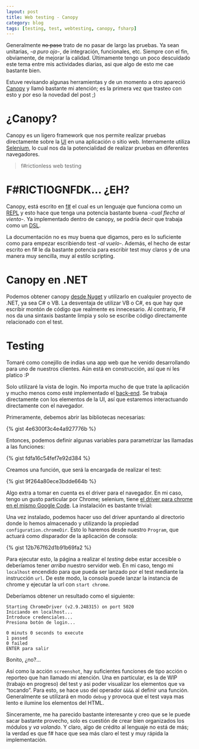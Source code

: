```yaml
---
layout: post
title: Web testing - Canopy
category: blog
tags: [testing, test, webtesting, canopy, fsharp]
---
```


Generalmente <del>no paso</del> trato de no pasar de largo las pruebas. Ya sean unitarias, *-a puro ojo-*, de integración, funcionales, etc. Siempre con el fin, obviamente, de mejorar la calidad. Últimamente tengo un poco descuidado este tema entre mis actividades diarias, asi que algo de esto me cae bastante bien.

Estuve revisando algunas herramientas y de un momento a otro apareció [Canopy](https://lefthandedgoat.github.io/canopy/) y llamó bastante mi atención; es la primera vez que trasteo con esto y por eso la novedad del post ;)

# ¿Canopy?
Canopy es un ligero framework que nos permite realizar pruebas directamente sobre la [UI](https://en.wikipedia.org/wiki/User_interface) en una aplicación o sitio web. Internamente utiliza [Selenium](http://www.seleniumhq.org/), lo cual nos da la potencialidad de realizar pruebas en diferentes navegadores.

> f#rictionless web testing

# F#RICTIOGNFDK… ¿EH?
Canopy, está escrito en [f#](http://fsharp.org/) el cual es un lenguaje que funciona como un [REPL](https://en.wikipedia.org/wiki/Read%E2%80%93eval%E2%80%93print_loop) y esto hace que tenga una potencia bastante buena *-cual flecha al viento-*. Ya implementado dentro de canopy, se podría decir que trabaja como un [DSL](https://en.wikipedia.org/wiki/Domain-specific_language).

La documentación no es muy buena que digamos, pero es lo suficiente como para empezar escribiendo test *-al vuelo-*. Además, el hecho de estar escrito en f# le da bastante potencia para escribir test muy claros y de una manera muy sencilla, muy al estilo scripting.

# Canopy en .NET
Podemos obtener canopy [desde Nuget](https://www.nuget.org/packages/canopy/) y utilizarlo en cualquier proyecto de .NET, ya sea C# o VB. La desventaja de utilizar VB o C#, es que hay que escribir montón de código que realmente es innecesario. Al contrario, F# nos da una sintaxis bastante limpia y solo se escribe código directamente relacionado con el test.

# Testing
Tomaré como conejillo de indias una app web que he venido desarrollando para uno de nuestros clientes. Aún está en construcción, así que ni les platico :P

Solo utilizaré la vista de login. No importa mucho de que trate la aplicación y mucho menos como esté implementado el [back-end](https://en.wikipedia.org/wiki/Front_and_back_ends). Se trabaja directamente con los elementos de la UI, así que estaremos interactuando directamente con el navegador.

Primeramente, debemos abrir las bibliotecas necesarias:

{% gist 4e6300f3c4e4a927776b %}

Entonces, podemos definir algunas variables para parametrizar las llamadas a las funciones:

{% gist fdfa16c54fef7e92d384 %}

Creamos una función, que será la encargada de realizar el test:

{% gist 9f264a80ece3bdde664b %}

Algo extra a tomar en cuenta es el driver para el navegador. En mi caso, tengo un gusto particular por Chrome; selenium, tiene [el driver para chrome en el mismo Google Code](https://code.google.com/p/selenium/downloads/list). La instalación es bastante trivial:

Una vez instalado, podemos hacer uso del driver apuntando al directorio donde lo hemos almacenado y utilizando la propiedad `configuration.chromeDir`. Esto lo haremos desde nuestro `Program`, que actuará como disparador de la aplicación de consola:

{% gist 12b767f62d1b91b69fa2 %}

Para ejecutar esto, la página a realizar el *testing* debe estar accesible o deberíamos tener *arriba* nuestro servidor web. En mi caso, tengo mi `localhost` encendido para que pueda ser lanzado por el test mediante la instrucción `url`. De este modo, la consola puede lanzar la instancia de chrome y ejecutar la url con `start chrome`.

Deberíamos obtener un resultado como el siguiente:

    Starting ChromeDriver (v2.9.248315) on port 5020
    Iniciando en localhost...
    Introduce credenciales...
    Presiona botón de login...

    0 minuts 0 seconds to execute
    1 passed
    0 failed
    ENTER para salir

Bonito, ¿no?…

Así como la acción `screenshot`, hay suficientes funciones de tipo acción o reporteo que han llamado mi atención. Una en particular, es la de WIP (trabajo en progreso) del test y asi poder visualizar los elementos que va “tocando”. Para esto, se hace uso del operador `&&&&` al definir una función. Generalmente se utilizará en modo `debug` y provoca que el test vaya mas lento e ilumine los elementos del HTML.

Sinceramente, me ha parecido bastante interesante y creo que se le puede sacar bastante provecho, solo es cuestión de crear bien organizados los módulos y *va volando*. Y claro, algo de crédito al lenguaje no está de más; la verdad es que f# hace que sea más claro el test y muy rápida la implementación.
